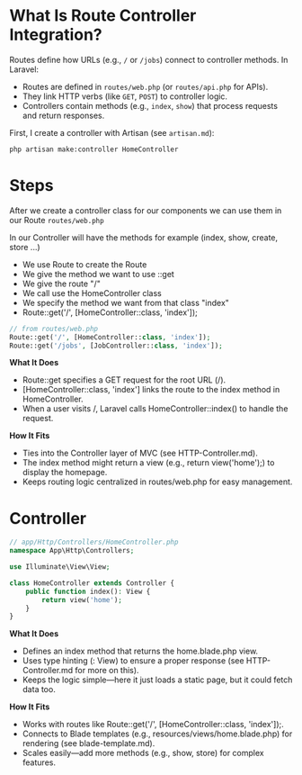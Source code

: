 # What Is Route Controller Integration?

Routes define how URLs (e.g., `/` or `/jobs`) connect to controller methods. In Laravel:

-   Routes are defined in `routes/web.php` (or `routes/api.php` for APIs).
-   They link HTTP verbs (like `GET`, `POST`) to controller logic.
-   Controllers contain methods (e.g., `index`, `show`) that process requests and return responses.

First, I create a controller with Artisan (see `artisan.md`):

```bash
php artisan make:controller HomeController
```

# Steps

After we create a controller class for our components we can use them in our Route `routes/web.php`

In our Controller will have the methods for example (index, show, create, store ...)

-   We use Route to create the Route
-   We give the method we want to use ::get
-   We give the route "/"
-   We call use the HomeController class
-   We specify the method we want from that class "index"
-   Route::get('/', [HomeController::class, 'index']);

```php
// from routes/web.php
Route::get('/', [HomeController::class, 'index']);
Route::get('/jobs', [JobController::class, 'index']);
```

**What It Does**

-   Route::get specifies a GET request for the root URL (/).
-   [HomeController::class, 'index'] links the route to the index method in HomeController.
-   When a user visits /, Laravel calls HomeController::index() to handle the request.

**How It Fits**

-   Ties into the Controller layer of MVC (see HTTP-Controller.md).
-   The index method might return a view (e.g., return view('home');) to display the homepage.
-   Keeps routing logic centralized in routes/web.php for easy management.

# Controller

```php
// app/Http/Controllers/HomeController.php
namespace App\Http\Controllers;

use Illuminate\View\View;

class HomeController extends Controller {
    public function index(): View {
        return view('home');
    }
}
```

**What It Does**

-   Defines an index method that returns the home.blade.php view.
-   Uses type hinting (: View) to ensure a proper response (see HTTP-Controller.md for more on this).
-   Keeps the logic simple—here it just loads a static page, but it could fetch data too.

**How It Fits**

-   Works with routes like Route::get('/', [HomeController::class, 'index']);.
-   Connects to Blade templates (e.g., resources/views/home.blade.php) for rendering (see blade-template.md).
-   Scales easily—add more methods (e.g., show, store) for complex features.
